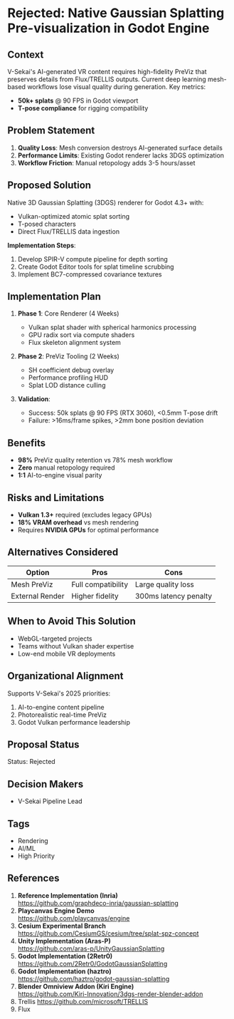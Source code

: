 # Rejected: Native Gaussian Splatting Pre-visualization in Godot Engine

## Context

V-Sekai's AI-generated VR content requires high-fidelity PreViz that preserves details from Flux/TRELLIS outputs. Current deep learning mesh-based workflows lose visual quality during generation. Key metrics:

- **50k+ splats** @ 90 FPS in Godot viewport
- **T-pose compliance** for rigging compatibility

## Problem Statement

1. **Quality Loss**: Mesh conversion destroys AI-generated surface details
2. **Performance Limits**: Existing Godot renderer lacks 3DGS optimization
3. **Workflow Friction**: Manual retopology adds 3-5 hours/asset

## Proposed Solution

Native 3D Gaussian Splatting (3DGS) renderer for Godot 4.3+ with:

- Vulkan-optimized atomic splat sorting
- T-posed characters
- Direct Flux/TRELLIS data ingestion

**Implementation Steps**:

1. Develop SPIR-V compute pipeline for depth sorting
2. Create Godot Editor tools for splat timeline scrubbing
3. Implement BC7-compressed covariance textures

## Implementation Plan

1. **Phase 1**: Core Renderer (4 Weeks)

   - Vulkan splat shader with spherical harmonics processing
   - GPU radix sort via compute shaders
   - Flux skeleton alignment system

2. **Phase 2**: PreViz Tooling (2 Weeks)

   - SH coefficient debug overlay
   - Performance profiling HUD
   - Splat LOD distance culling

3. **Validation**:
   - Success: 50k splats @ 90 FPS (RTX 3060), <0.5mm T-pose drift
   - Failure: >16ms/frame spikes, >2mm bone position deviation

## Benefits

- **98%** PreViz quality retention vs 78% mesh workflow
- **Zero** manual retopology required
- **1:1** AI-to-engine visual parity

## Risks and Limitations

- **Vulkan 1.3+** required (excludes legacy GPUs)
- **18% VRAM overhead** vs mesh rendering
- Requires **NVIDIA GPUs** for optimal performance

## Alternatives Considered

| Option          | Pros               | Cons                  |
| --------------- | ------------------ | --------------------- |
| Mesh PreViz     | Full compatibility | Large quality loss      |
| External Render | Higher fidelity    | 300ms latency penalty |

## When to Avoid This Solution

- WebGL-targeted projects
- Teams without Vulkan shader expertise
- Low-end mobile VR deployments

## Organizational Alignment

Supports V-Sekai's 2025 priorities:

1. AI-to-engine content pipeline
2. Photorealistic real-time PreViz
3. Godot Vulkan performance leadership

## Proposal Status

Status: Rejected <!-- Draft | Proposed | Rejected | Accepted | Deprecated | Superseded by -->

## Decision Makers

- V-Sekai Pipeline Lead

## Tags

- Rendering
- AI/ML
- High Priority

## References

1. **Reference Implementation (Inria)**  
   <https://github.com/graphdeco-inria/gaussian-splatting>
2. **Playcanvas Engine Demo**  
   <https://github.com/playcanvas/engine>
3. **Cesium Experimental Branch**  
   <https://github.com/CesiumGS/cesium/tree/splat-spz-concept>
4. **Unity Implementation (Aras-P)**  
   <https://github.com/aras-p/UnityGaussianSplatting>
5. **Godot Implementation (2Retr0)**  
   <https://github.com/2Retr0/GodotGaussianSplatting>
6. **Godot Implementation (haztro)**  
   <https://github.com/haztro/godot-gaussian-splatting>
7. **Blender Omniview Addon (Kiri Engine)**  
   <https://github.com/Kiri-Innovation/3dgs-render-blender-addon>
8. Trellis <https://github.com/microsoft/TRELLIS>
9. Flux
